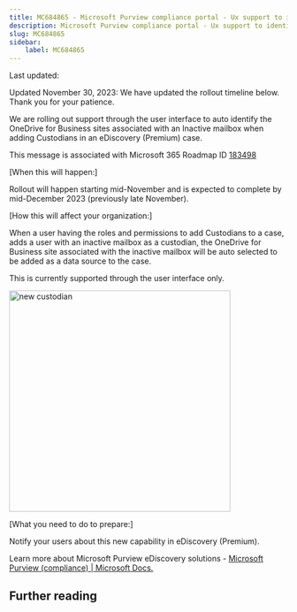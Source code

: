 ```yaml
---
title: MC684865 - Microsoft Purview compliance portal - Ux support to identify ODB site for an inactive mailbox in eDiscovery (Premium)
description: Microsoft Purview compliance portal - Ux support to identify ODB site for an inactive mailbox in eDiscovery (Premium)
slug: MC684865
sidebar:
    label: MC684865
---
```



Last updated: 

<p>Updated November 30, 2023: We have updated the rollout timeline below. Thank you for your patience.</p><p>We are rolling out support through the user interface to auto identify the OneDrive for Business sites associated with an Inactive mailbox when adding Custodians in an eDiscovery (Premium) case.&nbsp;<p></p>
<p>This message is associated with Microsoft 365 Roadmap ID <a href="https://www.microsoft.com/microsoft-365/roadmap?filters=&amp;searchterms=183498" target="_blank">183498</a></p>
<p>[When this will happen:]</p>

<p>Rollout will happen starting mid-November and is expected to complete by mid-December 2023 (previously late November).</p>

<p>[How this will affect your organization:]</p>

<p>When a user having the roles and permissions to add Custodians to a case, adds a user with an inactive mailbox as a custodian, the OneDrive for Business site associated with the inactive mailbox will be auto selected to be added as a data source to the case.
</p><p>This is currently supported through the user interface only.
</p><p><img src="https://img-prod-cms-rt-microsoft-com.akamaized.net/cms/api/am/imageFileData/RW1dOEa?ver=e1ec" style="width: 400px;" alt="new custodian"><br></p>
<p>[What you need to do to prepare:]</p>
<p>Notify your users about this new capability in eDiscovery (Premium).</p><p>Learn more about Microsoft Purview eDiscovery solutions - <a href="https://docs.microsoft.com/microsoft-365/compliance/ediscovery?view=o365-worldwide" target="_blank">Microsoft Purview (compliance) | Microsoft Docs.</a></p></p>

## Further reading
